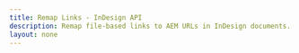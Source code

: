 ```yaml
---
title: Remap Links - InDesign API
description: Remap file-based links to AEM URLs in InDesign documents.
layout: none
---
```


<RedoclyAPIBlock src="/firefly-services/docs/indesign/remaplinksapi.json" width="600px" disableSidebar hideTryItPanel scrollYOffset={64} generateCodeSamples="languages: [{lang: 'curl'}]" />
